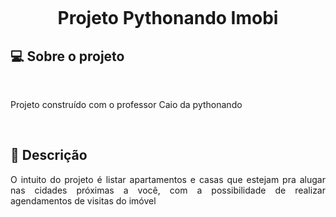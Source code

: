 <h1 align="center">
    <br>
    <p align="center">Projeto Pythonando Imobi<p>
</h1>

## 💻 Sobre o projeto

<br>

<p align="justify">Projeto construído com o professor Caio da pythonando</p>

<br>

## 🚀 Descrição 

<p align="justify">O intuito do projeto é listar apartamentos e casas que estejam pra alugar nas cidades próximas a você, com a possibilidade de realizar agendamentos de visitas do imóvel</p>